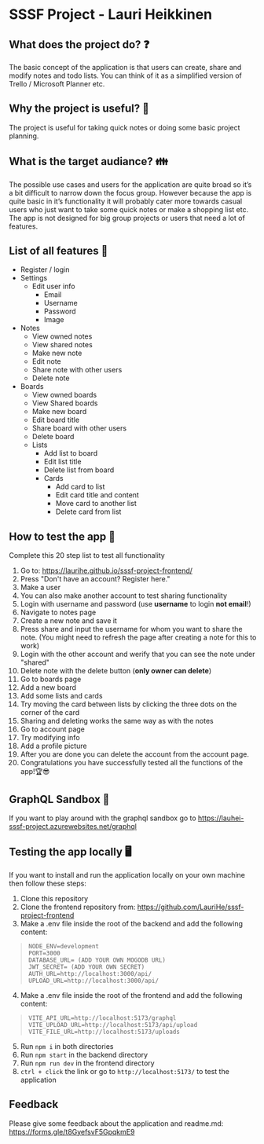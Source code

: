 # SSSF Project - Lauri Heikkinen

## What does the project do? ❓
The basic concept of the application is that users can create, share and modify notes and todo lists. You can think of it as a simplified version of Trello / Microsoft Planner etc.

## Why the project is useful? 🤔
The project is useful for taking quick notes or doing some basic project planning.

## What is the target audiance? 👪
The possible use cases and users for the application are quite broad so it’s a bit difficult to narrow down the focus group. However because the app is quite basic in it’s functionality it will probably cater more towards casual users who just want to take some quick notes or make a shopping list etc. The app is not designed for big group projects or users that need a lot of features.

## List of all features 📃

 - Register / login
 - Settings
	 - Edit user info
		 - Email
		 - Username
		 - Password
		 - Image
 - Notes
	 - View owned notes
	 - View shared notes
	 - Make new note
	 - Edit note
	 - Share note with other users
	 - Delete note
- Boards
	- View owned boards
	- View Shared boards
	- Make new board
	- Edit board title
	- Share board with other users
	- Delete board
	- Lists
		- Add list to board
		- Edit list title
		- Delete list from board
		- Cards
			- Add card to list
			- Edit card title and content
			- Move card to another list
			- Delete card from list

## How to test the app 🔎

Complete this 20 step list to test all functionality

 1. Go to: https://laurihe.github.io/sssf-project-frontend/
 2. Press "Don't have an account? Register here."
 3. Make a user
 4. You can also make another account to test sharing functionality
 5. Login with username and password (use **username** to login **not email**!)
 6. Navigate to notes page
 7. Create a new note and save it
 8. Press share and input the username for whom you want to share the note. (You might need to refresh the page after creating a note for this to work)
 9. Login with the other account and werify that you can see the note under "shared"
 10. Delete note with the delete button (**only owner can delete**)
11. Go to boards page
12. Add a new board
13.  Add some lists and cards
14. Try moving the card between lists by clicking the three dots on the corner of the card
15. Sharing and deleting works the same way as with the notes
16. Go to account page
17. Try modifying info
18. Add a profile picture
19. After you are done you can delete the account from the account page.
20. Congratulations you have successfully tested all the functions of the app!🏆😎

## GraphQL Sandbox 🚀
If you want to play around with the graphql sandbox go to https://lauhei-sssf-project.azurewebsites.net/graphql

## Testing the app locally 🖥️
If you want to install and run the application locally on your own machine then follow these steps:

 1. Clone this repository
 2. Clone the frontend repository from: https://github.com/LauriHe/sssf-project-frontend
 3. Make a .env file inside the root of the backend and add the following content:

>     NODE_ENV=development
>     PORT=3000
>     DATABASE_URL= (ADD YOUR OWN MOGODB URL)
>     JWT_SECRET= (ADD YOUR OWN SECRET)
>     AUTH_URL=http://localhost:3000/api/
>     UPLOAD_URL=http://localhost:3000/api/
4. Make a .env file inside the root of the frontend and add the following content: 
> 
>     VITE_API_URL=http://localhost:5173/graphql
>     VITE_UPLOAD_URL=http://localhost:5173/api/upload
>     VITE_FILE_URL=http://localhost:5173/uploads

5. Run `npm i` in both directories
6. Run `npm start` in the backend directory
7. Run `npm run dev` in the frontend directory
8. `ctrl + click` the link or go to `http://localhost:5173/` to test the application

## Feedback
Please give some feedback about the application and readme.md: https://forms.gle/t8GyefsvF5GpqkmE9
